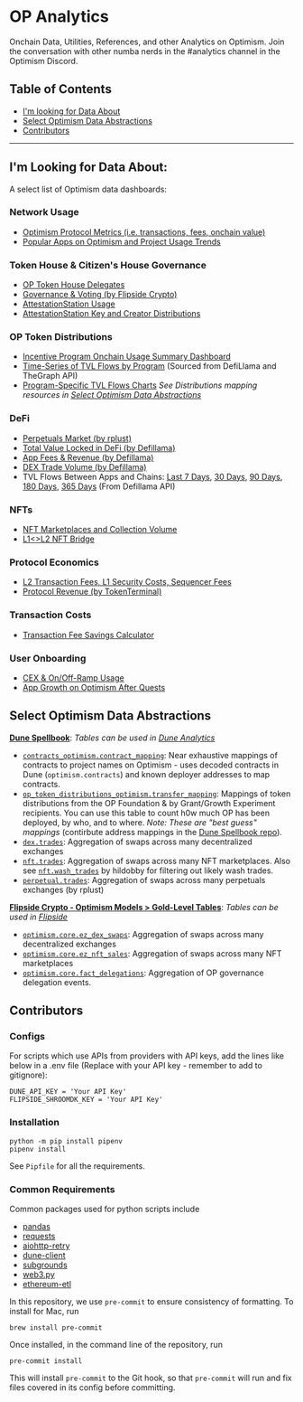 # OP Analytics
Onchain Data, Utilities, References, and other Analytics on Optimism. Join the conversation with other numba nerds in the #analytics channel in the Optimism Discord.

## Table of Contents
* [I'm looking for Data About](#im-looking-for-data-about)
* [Select Optimism Data Abstractions](#select-optimism-data-abstractions)
* [Contributors](#contributors)

---

## I'm Looking for Data About:
A select list of Optimism data dashboards:

### Network Usage
- [Optimism Protocol Metrics (i.e. transactions, fees, onchain value)](https://dune.com/optimismfnd/Optimism)
- [Popular Apps on Optimism and Project Usage Trends](https://dune.com/optimismfnd/Optimism-Project-Usage-Trends)

### Token House & Citizen's House Governance
- [OP Token House Delegates](https://dune.com/optimismfnd/optimism-op-token-house)
- [Governance & Voting (by Flipside Crypto)](fscrypto.co/op-governance)
- [AttestationStation Usage](https://app.flipsidecrypto.com/dashboard/optimism-attestation-station-data-station-WAT27_)
- [AttestationStation Key and Creator Distributions](https://dune.com/oplabspbc/optimism-attestationstation)

### OP Token Distributions
- [Incentive Program Onchain Usage Summary Dashboard](https://dune.com/oplabspbc/optimism-incentive-program-usage-summary)
- [Time-Series of TVL Flows by Program](https://static.optimism.io/op-analytics/op_rewards_tracking/img_outputs/overall/cumul_ndf_last_price.html) (Sourced from DefiLlama and TheGraph API)
 - [Program-Specific TVL Flows Charts](https://github.com/ethereum-optimism/op-analytics/tree/main/op_rewards_tracking/img_outputs/app/last_price/svg)
*See Distributions mapping resources in [Select Optimism Data Abstractions](#select-optimism-data-abstractions)*

### DeFi
- [Perpetuals Market (by rplust)](https://dune.com/rplust/Perpetuals-Trading-on-Optimism)
- [Total Value Locked in DeFi (by Defillama)](https://defillama.com/chain/Optimism)
- [App Fees & Revenue (by Defillama)](https://defillama.com/fees/chains/optimism)
- [DEX Trade Volume (by Defillama)](https://defillama.com/dexs/chains/optimism)
- TVL Flows Between Apps and Chains: [Last 7 Days](https://static.optimism.io/op-analytics/value_locked_flows/img_outputs/html/net_app_flows_7d.html), [30 Days](https://static.optimism.io/op-analytics/value_locked_flows/img_outputs/html/net_app_flows_30d.html), [90 Days](https://static.optimism.io/op-analytics/value_locked_flows/img_outputs/html/net_app_flows_90d.html), [180 Days](https://static.optimism.io/op-analytics/value_locked_flows/img_outputs/html/net_app_flows_180d.html), [365 Days](https://static.optimism.io/op-analytics/value_locked_flows/img_outputs/html/net_app_flows_365d.html) (From Defillama API)

### NFTs
- [NFT Marketplaces and Collection Volume](https://dune.com/oplabspbc/optimism-nft-secondary-marketplaces)
- [L1<>L2 NFT Bridge](https://dune.com/chuxin/optimism-nft-bridge?L1+NFT+Contract+Address_t4e85b=0x5180db8f5c931aae63c74266b211f580155ecac8)

### Protocol Economics
- [L2 Transaction Fees, L1 Security Costs, Sequencer Fees](https://dune.com/optimismfnd/optimism-l1-batch-submission-fees-security-costs)
- [Protocol Revenue (by TokenTerminal)](https://tokenterminal.com/terminal/projects/optimism/revenue-share)

### Transaction Costs
- [Transaction Fee Savings Calculator](https://dune.com/optimismfnd/How-Much-Could-You-Save-on-Optimism-Fee-Savings-Calculator)

### User Onboarding
- [CEX & On/Off-Ramp Usage](https://dune.com/oplabspbc/optimism-onoff-ramp-usage)
- [App Growth on Optimism After Quests](https://dune.com/oplabspbc/optimism-quests-project-usage-growth)

## Select Optimism Data Abstractions
**[Dune Spellbook](https://github.com/duneanalytics/spellbook/tree/main/models)**: *Tables can be used in [Dune Analytics](https://dune.com/browse/dashboards)*
- [`contracts_optimism.contract_mapping`](https://github.com/duneanalytics/spellbook/tree/main/models/contracts/optimism): Near exhaustive mappings of contracts to project names on Optimism - uses decoded contracts in Dune (`optimism.contracts`) and known deployer addresses to map contracts.
- [`op_token_distributions_optimism.transfer_mapping`](https://github.com/duneanalytics/spellbook/tree/main/models/op/token_distributions/optimism): Mappings of token distributions from the OP Foundation & by Grant/Growth Experiment recipients. You can use this table to count h0w much OP has been deployed, by who, and to where. *Note: These are "best guess" mappings* (contirbute address mappings in the [Dune Spellbook repo](https://github.com/duneanalytics/spellbook/tree/main/models/op/token_distributions/optimism)).
- [`dex.trades`](https://github.com/duneanalytics/spellbook/tree/main/models/dex): Aggregation of swaps across many decentralized exchanges
- [`nft.trades`](https://github.com/duneanalytics/spellbook/tree/main/models/nft): Aggregation of swaps across many NFT marketplaces. Also see [`nft.wash_trades`](https://github.com/duneanalytics/spellbook/blob/main/models/nft/optimism/nft_optimism_wash_trades.sql) by hildobby for filtering out likely wash trades.
- [`perpetual.trades`](https://github.com/duneanalytics/spellbook/tree/main/models/perpetual): Aggregation of swaps across many perpetuals exchanges (by rplust)

**[Flipside Crypto - Optimism Models > Gold-Level Tables](https://github.com/FlipsideCrypto/optimism-models/tree/main/models/gold)**: *Tables can be used in [Flipside](https://flipsidecrypto.xyz/)*
- [`optimism.core.ez_dex_swaps`](https://github.com/FlipsideCrypto/optimism-models/tree/main/models/gold/dex): Aggregation of swaps across many decentralized exchanges
- [`optimism.core.ez_nft_sales`](https://github.com/FlipsideCrypto/optimism-models/blob/main/models/gold/core__ez_nft_sales.sql): Aggregation of swaps across many NFT marketplaces
- [`optimism.core.fact_delegations`](https://github.com/FlipsideCrypto/optimism-models/blob/main/models/gold/core__fact_delegations.sql): Aggregation of OP governance delegation events.

## Contributors
### Configs
For scripts which use APIs from providers with API keys, add the lines like below in a .env file (Replace with your API key - remember to add to gitignore):
```
DUNE_API_KEY = 'Your API Key'
FLIPSIDE_SHROOMDK_KEY = 'Your API Key'
```

### Installation
```
python -m pip install pipenv
pipenv install
```
See `Pipfile` for all the requirements.

### Common Requirements
Common packages used for python scripts include
- [pandas](https://github.com/pandas-dev/pandas)
- [requests](https://github.com/psf/requests)
- [aiohttp-retry](https://github.com/inyutin/aiohttp_retry)
- [dune-client](https://github.com/cowprotocol/dune-client)
- [subgrounds](https://github.com/0xPlaygrounds/subgrounds)
- [web3.py](https://github.com/ethereum/web3.py)
- [ethereum-etl](https://github.com/blockchain-etl/ethereum-etl)

In this repository, we use `pre-commit` to ensure consistency of formatting. To install for Mac, run
```
brew install pre-commit
```
Once installed, in the command line of the repository, run
```
pre-commit install
```
This will install `pre-commit` to the Git hook, so that `pre-commit` will run and fix files covered in its config before committing.
